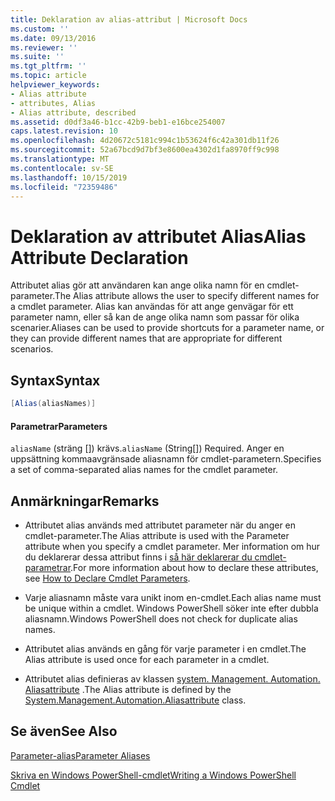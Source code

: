 ```yaml
---
title: Deklaration av alias-attribut | Microsoft Docs
ms.custom: ''
ms.date: 09/13/2016
ms.reviewer: ''
ms.suite: ''
ms.tgt_pltfrm: ''
ms.topic: article
helpviewer_keywords:
- Alias attribute
- attributes, Alias
- Alias attribute, described
ms.assetid: d0df3a46-b1cc-42b9-beb1-e16bce254007
caps.latest.revision: 10
ms.openlocfilehash: 4d20672c5181c994c1b53624f6c42a301db11f26
ms.sourcegitcommit: 52a67bcd9d7bf3e8600ea4302d1fa8970ff9c998
ms.translationtype: MT
ms.contentlocale: sv-SE
ms.lasthandoff: 10/15/2019
ms.locfileid: "72359486"
---
```

# <a name="alias-attribute-declaration"></a><span data-ttu-id="6d40b-102">Deklaration av attributet Alias</span><span class="sxs-lookup"><span data-stu-id="6d40b-102">Alias Attribute Declaration</span></span>

<span data-ttu-id="6d40b-103">Attributet alias gör att användaren kan ange olika namn för en cmdlet-parameter.</span><span class="sxs-lookup"><span data-stu-id="6d40b-103">The Alias attribute allows the user to specify different names for a cmdlet parameter.</span></span> <span data-ttu-id="6d40b-104">Alias kan användas för att ange genvägar för ett parameter namn, eller så kan de ange olika namn som passar för olika scenarier.</span><span class="sxs-lookup"><span data-stu-id="6d40b-104">Aliases can be used to provide shortcuts for a parameter name, or they can provide different names that are appropriate for different scenarios.</span></span>

## <a name="syntax"></a><span data-ttu-id="6d40b-105">Syntax</span><span class="sxs-lookup"><span data-stu-id="6d40b-105">Syntax</span></span>

```csharp
[Alias(aliasNames)]
```

#### <a name="parameters"></a><span data-ttu-id="6d40b-106">Parametrar</span><span class="sxs-lookup"><span data-stu-id="6d40b-106">Parameters</span></span>

<span data-ttu-id="6d40b-107">`aliasName` (sträng []) krävs.</span><span class="sxs-lookup"><span data-stu-id="6d40b-107">`aliasName` (String[]) Required.</span></span> <span data-ttu-id="6d40b-108">Anger en uppsättning kommaavgränsade aliasnamn för cmdlet-parametern.</span><span class="sxs-lookup"><span data-stu-id="6d40b-108">Specifies a set of comma-separated alias names for the cmdlet parameter.</span></span>

## <a name="remarks"></a><span data-ttu-id="6d40b-109">Anmärkningar</span><span class="sxs-lookup"><span data-stu-id="6d40b-109">Remarks</span></span>

- <span data-ttu-id="6d40b-110">Attributet alias används med attributet parameter när du anger en cmdlet-parameter.</span><span class="sxs-lookup"><span data-stu-id="6d40b-110">The Alias attribute is used with the Parameter attribute when you specify a cmdlet parameter.</span></span> <span data-ttu-id="6d40b-111">Mer information om hur du deklarerar dessa attribut finns i [så här deklarerar du cmdlet-parametrar](./how-to-declare-cmdlet-parameters.md).</span><span class="sxs-lookup"><span data-stu-id="6d40b-111">For more information about how to declare these attributes, see [How to Declare Cmdlet Parameters](./how-to-declare-cmdlet-parameters.md).</span></span>

- <span data-ttu-id="6d40b-112">Varje aliasnamn måste vara unikt inom en-cmdlet.</span><span class="sxs-lookup"><span data-stu-id="6d40b-112">Each alias name must be unique within a cmdlet.</span></span> <span data-ttu-id="6d40b-113">Windows PowerShell söker inte efter dubbla aliasnamn.</span><span class="sxs-lookup"><span data-stu-id="6d40b-113">Windows PowerShell does not check for duplicate alias names.</span></span>

- <span data-ttu-id="6d40b-114">Attributet alias används en gång för varje parameter i en cmdlet.</span><span class="sxs-lookup"><span data-stu-id="6d40b-114">The Alias attribute is used once for each parameter in a cmdlet.</span></span>

- <span data-ttu-id="6d40b-115">Attributet alias definieras av klassen [system. Management. Automation. Aliasattribute](/dotnet/api/System.Management.Automation.AliasAttribute) .</span><span class="sxs-lookup"><span data-stu-id="6d40b-115">The Alias attribute is defined by the [System.Management.Automation.Aliasattribute](/dotnet/api/System.Management.Automation.AliasAttribute) class.</span></span>

## <a name="see-also"></a><span data-ttu-id="6d40b-116">Se även</span><span class="sxs-lookup"><span data-stu-id="6d40b-116">See Also</span></span>

[<span data-ttu-id="6d40b-117">Parameter-alias</span><span class="sxs-lookup"><span data-stu-id="6d40b-117">Parameter Aliases</span></span>](./parameter-aliases.md)

[<span data-ttu-id="6d40b-118">Skriva en Windows PowerShell-cmdlet</span><span class="sxs-lookup"><span data-stu-id="6d40b-118">Writing a Windows PowerShell Cmdlet</span></span>](./writing-a-windows-powershell-cmdlet.md)
